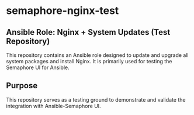# semaphore-nginx-test

## Ansible Role: Nginx + System Updates (Test Repository)

This repository contains an Ansible role designed to update and upgrade all system packages and install Nginx. It is primarily used for testing the Semaphore UI for Ansible.

## Purpose

This repository serves as a testing ground to demonstrate and validate the integration with Ansible-Semaphore UI.
